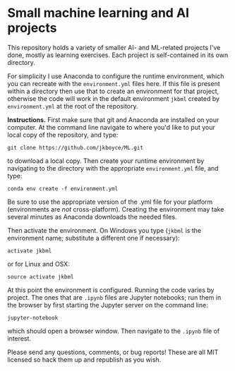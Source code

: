 # Small machine learning and AI projects

This repository holds a variety of smaller AI- and ML-related projects I've done, mostly as learning exercises. Each project is self-contained in its own directory.

For simplicity I use Anaconda to configure the runtime environment, which you can recreate with the `environment.yml` files here. If this file is present within a directory then use that to create an environment for that project, otherwise the code will work in the default environment `jkbml` created by `environment.yml` at the root of the repository.

**Instructions.** First make sure that git and Anaconda are installed on your computer. At the command line navigate to where you'd like to put your local copy of the repository, and type:
```
git clone https://github.com/jkboyce/ML.git
```
to download a local copy. Then create your runtime environment by navigating to the directory with the appropriate `environment.yml` file, and type: 
```
conda env create -f environment.yml
```
Be sure to use the appropriate version of the .yml file for your platform (environments are *not* cross-platform). Creating the environment may take several minutes as Anaconda downloads the needed files.

Then activate the environment. On Windows you type (`jkbml` is the environment name; substitute a different one if necessary):
```
activate jkbml
```
or for Linux and OSX:
```
source activate jkbml
```
At this point the environment is configured. Running the code varies by project. The ones that are `.ipynb` files are Jupyter notebooks; run them in the browser by first starting the Jupyter server on the command line:
```
jupyter-notebook
```
which should open a browser window. Then navigate to the `.ipynb` file of interest.

Please send any questions, comments, or bug reports! These are all MIT licensed so hack them up and republish as you wish.
